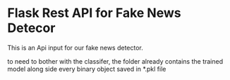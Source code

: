 # Flask Rest API for Fake News Detecor


This is an Api input for our fake news detector.

to need to bother with the classifer, the folder already contains the trained model along side every binary object saved in *.pkl file